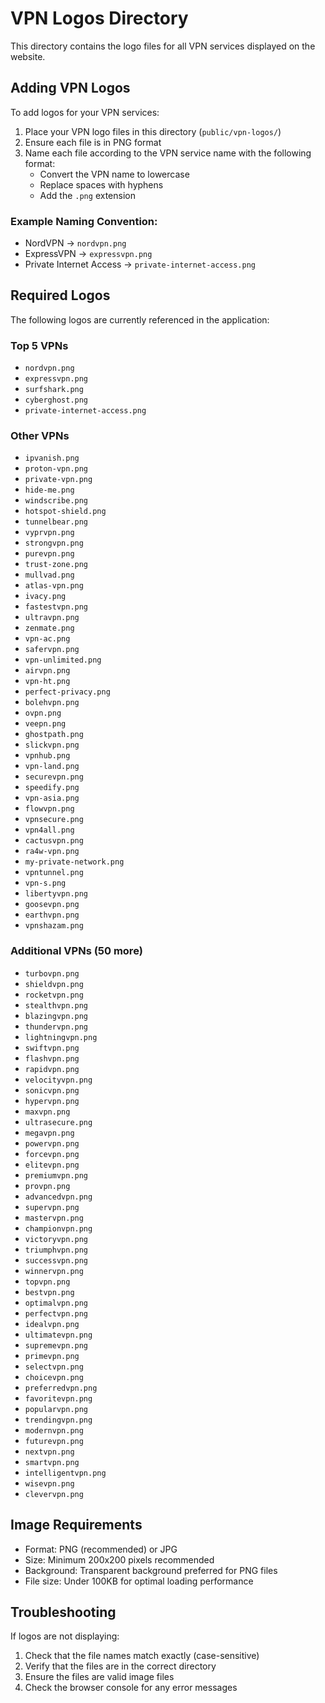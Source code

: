 # VPN Logos Directory

This directory contains the logo files for all VPN services displayed on the website.

## Adding VPN Logos

To add logos for your VPN services:

1. Place your VPN logo files in this directory (`public/vpn-logos/`)
2. Ensure each file is in PNG format
3. Name each file according to the VPN service name with the following format:
   - Convert the VPN name to lowercase
   - Replace spaces with hyphens
   - Add the `.png` extension

### Example Naming Convention:
- NordVPN → `nordvpn.png`
- ExpressVPN → `expressvpn.png`
- Private Internet Access → `private-internet-access.png`

## Required Logos

The following logos are currently referenced in the application:

### Top 5 VPNs
- `nordvpn.png`
- `expressvpn.png`
- `surfshark.png`
- `cyberghost.png`
- `private-internet-access.png`

### Other VPNs
- `ipvanish.png`
- `proton-vpn.png`
- `private-vpn.png`
- `hide-me.png`
- `windscribe.png`
- `hotspot-shield.png`
- `tunnelbear.png`
- `vyprvpn.png`
- `strongvpn.png`
- `purevpn.png`
- `trust-zone.png`
- `mullvad.png`
- `atlas-vpn.png`
- `ivacy.png`
- `fastestvpn.png`
- `ultravpn.png`
- `zenmate.png`
- `vpn-ac.png`
- `safervpn.png`
- `vpn-unlimited.png`
- `airvpn.png`
- `vpn-ht.png`
- `perfect-privacy.png`
- `bolehvpn.png`
- `ovpn.png`
- `veepn.png`
- `ghostpath.png`
- `slickvpn.png`
- `vpnhub.png`
- `vpn-land.png`
- `securevpn.png`
- `speedify.png`
- `vpn-asia.png`
- `flowvpn.png`
- `vpnsecure.png`
- `vpn4all.png`
- `cactusvpn.png`
- `ra4w-vpn.png`
- `my-private-network.png`
- `vpntunnel.png`
- `vpn-s.png`
- `libertyvpn.png`
- `goosevpn.png`
- `earthvpn.png`
- `vpnshazam.png`

### Additional VPNs (50 more)
- `turbovpn.png`
- `shieldvpn.png`
- `rocketvpn.png`
- `stealthvpn.png`
- `blazingvpn.png`
- `thundervpn.png`
- `lightningvpn.png`
- `swiftvpn.png`
- `flashvpn.png`
- `rapidvpn.png`
- `velocityvpn.png`
- `sonicvpn.png`
- `hypervpn.png`
- `maxvpn.png`
- `ultrasecure.png`
- `megavpn.png`
- `powervpn.png`
- `forcevpn.png`
- `elitevpn.png`
- `premiumvpn.png`
- `provpn.png`
- `advancedvpn.png`
- `supervpn.png`
- `mastervpn.png`
- `championvpn.png`
- `victoryvpn.png`
- `triumphvpn.png`
- `successvpn.png`
- `winnervpn.png`
- `topvpn.png`
- `bestvpn.png`
- `optimalvpn.png`
- `perfectvpn.png`
- `idealvpn.png`
- `ultimatevpn.png`
- `supremevpn.png`
- `primevpn.png`
- `selectvpn.png`
- `choicevpn.png`
- `preferredvpn.png`
- `favoritevpn.png`
- `popularvpn.png`
- `trendingvpn.png`
- `modernvpn.png`
- `futurevpn.png`
- `nextvpn.png`
- `smartvpn.png`
- `intelligentvpn.png`
- `wisevpn.png`
- `clevervpn.png`

## Image Requirements

- Format: PNG (recommended) or JPG
- Size: Minimum 200x200 pixels recommended
- Background: Transparent background preferred for PNG files
- File size: Under 100KB for optimal loading performance

## Troubleshooting

If logos are not displaying:
1. Check that the file names match exactly (case-sensitive)
2. Verify that the files are in the correct directory
3. Ensure the files are valid image files
4. Check the browser console for any error messages